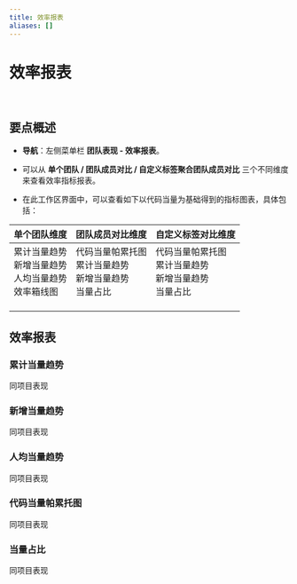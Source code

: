 ```yaml
---
title: 效率报表
aliases: []
---
```


# 效率报表

<br />

## 要点概述

-   **导航**：左侧菜单栏 **团队表现 - 效率报表**。

-   可以从 **单个团队 / 团队成员对比 / 自定义标签聚合团队成员对比** 三个不同维度来查看效率指标报表。

-   在此工作区界面中，可以查看如下以代码当量为基础得到的指标图表，具体包括：

| 单个团队维度                                                                 | 团队成员对比维度                                                               | 自定义标签对比维度                                                             |
| ---------------------------------------------------------------------------- | ------------------------------------------------------------------------------ | ------------------------------------------------------------------------------ |
| 累计当量趋势<br />新增当量趋势<br />人均当量趋势<br />效率箱线图<br /><br /> | 代码当量帕累托图<br />累计当量趋势<br />新增当量趋势<br />当量占比<br /><br /> | 代码当量帕累托图<br />累计当量趋势<br />新增当量趋势<br />当量占比<br /><br /> |

## 效率报表

### 累计当量趋势

同项目表现

### 新增当量趋势

同项目表现

### 人均当量趋势

同项目表现

### 代码当量帕累托图

同项目表现

### 当量占比

同项目表现
